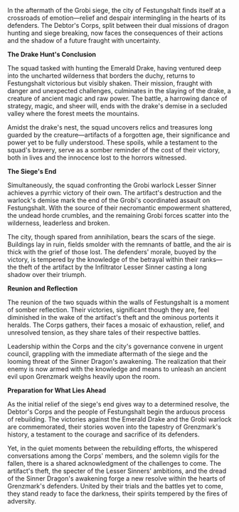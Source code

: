 In the aftermath of the Grobi siege, the city of Festungshalt finds itself at a crossroads of emotion—relief and despair intermingling in the hearts of its defenders. The Debtor's Corps, split between their dual missions of dragon hunting and siege breaking, now faces the consequences of their actions and the shadow of a future fraught with uncertainty.

**The Drake Hunt's Conclusion**

The squad tasked with hunting the Emerald Drake, having ventured deep into the uncharted wilderness that borders the duchy, returns to Festungshalt victorious but visibly shaken. Their mission, fraught with danger and unexpected challenges, culminates in the slaying of the drake, a creature of ancient magic and raw power. The battle, a harrowing dance of strategy, magic, and sheer will, ends with the drake's demise in a secluded valley where the forest meets the mountains.

Amidst the drake's nest, the squad uncovers relics and treasures long guarded by the creature—artifacts of a forgotten age, their significance and power yet to be fully understood. These spoils, while a testament to the squad's bravery, serve as a somber reminder of the cost of their victory, both in lives and the innocence lost to the horrors witnessed.

**The Siege's End**

Simultaneously, the squad confronting the Grobi warlock Lesser Sinner achieves a pyrrhic victory of their own. The artifact's destruction and the warlock's demise mark the end of the Grobi's coordinated assault on Festungshalt. With the source of their necromantic empowerment shattered, the undead horde crumbles, and the remaining Grobi forces scatter into the wilderness, leaderless and broken.

The city, though spared from annihilation, bears the scars of the siege. Buildings lay in ruin, fields smolder with the remnants of battle, and the air is thick with the grief of those lost. The defenders' morale, buoyed by the victory, is tempered by the knowledge of the betrayal within their ranks—the theft of the artifact by the Infiltrator Lesser Sinner casting a long shadow over their triumph.

**Reunion and Reflection**

The reunion of the two squads within the walls of Festungshalt is a moment of somber reflection. Their victories, significant though they are, feel diminished in the wake of the artifact's theft and the ominous portents it heralds. The Corps gathers, their faces a mosaic of exhaustion, relief, and unresolved tension, as they share tales of their respective battles.

Leadership within the Corps and the city's governance convene in urgent council, grappling with the immediate aftermath of the siege and the looming threat of the Sinner Dragon's awakening. The realization that their enemy is now armed with the knowledge and means to unleash an ancient evil upon Grenzmark weighs heavily upon the room.

**Preparation for What Lies Ahead**

As the initial relief of the siege's end gives way to a determined resolve, the Debtor's Corps and the people of Festungshalt begin the arduous process of rebuilding. The victories against the Emerald Drake and the Grobi warlock are commemorated, their stories woven into the tapestry of Grenzmark's history, a testament to the courage and sacrifice of its defenders.

Yet, in the quiet moments between the rebuilding efforts, the whispered conversations among the Corps' members, and the solemn vigils for the fallen, there is a shared acknowledgment of the challenges to come. The artifact's theft, the specter of the Lesser Sinners' ambitions, and the dread of the Sinner Dragon's awakening forge a new resolve within the hearts of Grenzmark's defenders. United by their trials and the battles yet to come, they stand ready to face the darkness, their spirits tempered by the fires of adversity.